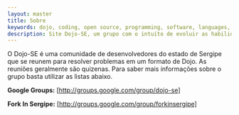 ```yaml
---
layout: master
title: Sobre
keywords: dojo, coding, open source, programming, software, languages, tdd, dbb, test, tests, baby steps, refactory, best praticies
description: Site Dojo-SE, um grupo com o intuíto de evoluir as habilidades de programação de seus membros usando boas práticas de desenvolvimento de software
---
```


O Dojo-SE é uma comunidade de desenvolvedores do estado de Sergipe que se reunem para resolver problemas em um formato
de Dojo. As reuniões geralmente são quizenas. Para saber mais informações sobre o grupo basta utilizar as listas abaixo.

**Google Groups:** [http://groups.google.com/group/dojo-se]

**Fork In Sergipe:** [http://groups.google.com/group/forkinsergipe]

[http://groups.google.com/group/dojo-se]: http://groups.google.com/group/dojo-se

[http://groups.google.com/group/forkinsergipe]: http://groups.google.com/group/forkinsergipe
